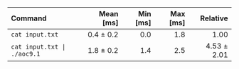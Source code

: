| Command | Mean [ms] | Min [ms] | Max [ms] | Relative |
|:---|---:|---:|---:|---:|
| `cat input.txt` | 0.4 ± 0.2 | 0.0 | 1.8 | 1.00 |
| `cat input.txt \| ./aoc9.1` | 1.8 ± 0.2 | 1.4 | 2.5 | 4.53 ± 2.01 |
